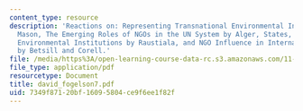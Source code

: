 ```yaml
---
content_type: resource
description: 'Reactions on: Representing Transnational Environmental Interests by
  Mason, The Emerging Roles of NGOs in the UN System by Alger, States, NGOs, and International
  Environmental Institutions by Raustiala, and NGO Influence in International Environment
  by Betsill and Corell.'
file: /media/https%3A/open-learning-course-data-rc.s3.amazonaws.com/11-363-civil-society-and-the-environment-spring-2005/7349f87120bf16095804ce9f6ee1f82f_david_fogelson7.pdf
file_type: application/pdf
resourcetype: Document
title: david_fogelson7.pdf
uid: 7349f871-20bf-1609-5804-ce9f6ee1f82f
---
```

